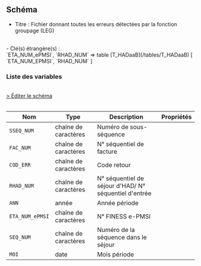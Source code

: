 ## Schéma

- Titre : Fichier donnant toutes les erreurs détectées par la fonction groupage (LEG)
<br />
- Clé(s) étrangère(s) : <br />
`ETA_NUM_ePMSI`, `RHAD_NUM` => table [T_HADaaB](/tables/T_HADaaB) [ `ETA_NUM_EPMSI`, `RHAD_NUM` ]<br />

### Liste des variables
<br />
<div>
    <a href="https://gitlab.com/healthdatahub/schema-snds/edit/master/schemas/PMSI/PMSI%20HAD/T_HADaaLEG.json"  
    arget="_blank" rel="noopener noreferrer">> Éditer le schéma</a>
    <OutboundLink />
</div>
<br />

Nom|Type|Description|Propriétés
-|-|-|-
`SSEQ_NUM`|chaîne de caractères|Numéro de sous-séquence||
`FAC_NUM`|chaîne de caractères|N° séquentiel de facture||
`COD_ERR`|chaîne de caractères|Code retour||
`RHAD_NUM`|chaîne de caractères|N° séquentiel de séjour d&#x27;HAD/ N° séquentiel d&#x27;entrée||
`ANN`|année|Année période||
`ETA_NUM_ePMSI`|chaîne de caractères|N° FINESS e-PMSI||
`SEQ_NUM`|chaîne de caractères|Numéro de la séquence dans le séjour||
`MOI`|date|Mois période||


